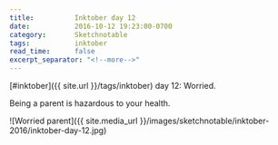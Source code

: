 ```yaml
---
title:          Inktober day 12
date:           2016-10-12 19:23:00-0700
category:       Sketchnotable
tags:           inktober
read_time:      false
excerpt_separator: "<!--more-->"
---
```

[#inktober]({{ site.url }}/tags/inktober) day 12: Worried.

Being a parent is hazardous to your health.

![Worried parent]({{ site.media_url }}/images/sketchnotable/inktober-2016/inktober-day-12.jpg)

<!--more-->
